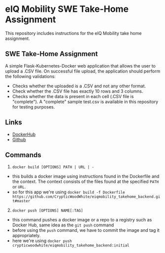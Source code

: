 # eIQ Mobility SWE Take-Home Assignment

This repository includes instructions for the eIQ Mobility take home assignment.

## SWE Take-Home Assignment

A simple Flask-Kubernetes-Docker web application that allows the user to upload a .CSV file. On successful file upload, the application should perform the following validations:

* Checks whether the uploaded is a .CSV and not any other format.
* Check whether the .CSV file has exactly 10 rows and 3 columns.
* Checks whether the data is present in each cell (.CSV file is "complete"). A "complete" sample test.csv is available in this repository for testing purposes.

## Links
- [DockerHub](https://hub.docker.com/r/crypticwoodwhite/eiqmobility_takehome_backend)
- [Github](https://github.com/CrypticWoodWhite/eiqmobility_takehome_backend)
## Commands

1. `docker build [OPTIONS] PATH | URL | -`
  - this builds a docker image using instructions found in the Dockerfile and the context. The context consists of the files found at the specified `PATH` or `URL`.
  - so for this app we're using `docker build -f Dockerfile https://github.com/CrypticWoodWhite/eiqmobility_takehome_backend.git#master`

2. `docker push [OPTIONS] NAME[:TAG]`
  - this command pushes a docker image or a repo to a registry such as Docker Hub, same idea as the `git push` command
  - before using the `push` command, we have to commit the image and tag it appropriately.
  - here we're using `docker push crypticwoodwhite/eiqmobility_takehome_backend:initial`